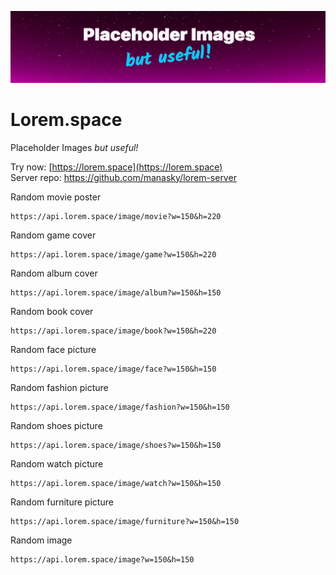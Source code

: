 [![Lorem.space](/public/header.png)](https://lorem.space)
# Lorem.space
Placeholder Images *but useful!*

Try now: [https://lorem.space](https://lorem.space)  
Server repo: https://github.com/manasky/lorem-server

Random movie poster
```
https://api.lorem.space/image/movie?w=150&h=220
```

Random game cover
```
https://api.lorem.space/image/game?w=150&h=220
```
Random album cover
```
https://api.lorem.space/image/album?w=150&h=150
```
Random book cover
```
https://api.lorem.space/image/book?w=150&h=220
```
Random face picture
```
https://api.lorem.space/image/face?w=150&h=150
```
Random fashion picture
```
https://api.lorem.space/image/fashion?w=150&h=150
```
Random shoes picture
```
https://api.lorem.space/image/shoes?w=150&h=150
```
Random watch picture
```
https://api.lorem.space/image/watch?w=150&h=150
```
Random furniture picture
```
https://api.lorem.space/image/furniture?w=150&h=150
```
Random image
```
https://api.lorem.space/image?w=150&h=150
```

